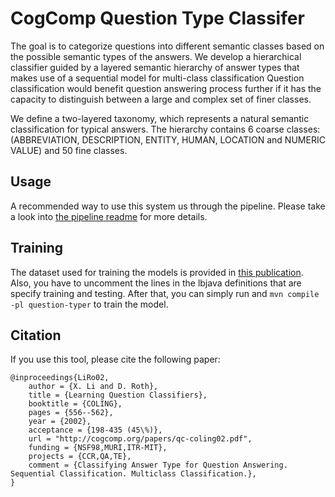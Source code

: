 # CogComp Question Type Classifer 

The goal is to categorize questions into different semantic classes based on the possible semantic types of the answers. We develop a hierarchical classifier guided by a layered semantic hierarchy of answer types that makes use of a sequential model for multi-class classification Question classification would benefit question answering process further if it has the capacity to distinguish between a large and complex set of finer classes.

We define a two-layered taxonomy, which represents a natural semantic classification for typical answers. The hierarchy contains 6 coarse classes: (ABBREVIATION, DESCRIPTION, ENTITY, HUMAN, LOCATION and NUMERIC VALUE) and 50 fine classes.
 

## Usage
A recommended way to use this system us through the pipeline. Please take a look into [the pipeline readme](pipeline/README.md) for more details. 


## Training
The dataset used for training the models is provided in [this publication](http://cogcomp.org/page/publication_view/94).
Also, you have to uncomment the lines in the lbjava definitions that are specify training and testing. 
After that, you can simply run and `mvn compile -pl question-typer` to train the model. 


## Citation

If you use this tool, please cite the following paper: 

```
@inproceedings{LiRo02,
    author = {X. Li and D. Roth},
    title = {Learning Question Classifiers},
    booktitle = {COLING},
    pages = {556--562},
    year = {2002},
    acceptance = {198-435 (45\%)},
    url = "http://cogcomp.org/papers/qc-coling02.pdf",
    funding = {NSF98,MURI,ITR-MIT},
    projects = {CCR,QA,TE},
    comment = {Classifying Answer Type for Question Answering. Sequential Classification. Multiclass Classification.},
}
```

